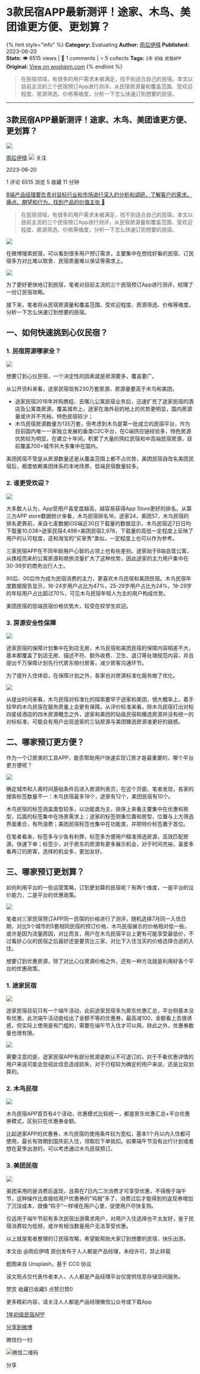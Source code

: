 # 3款民宿APP最新测评！途家、木鸟、美团谁更方便、更划算？
{% hint style="info" %}
**Category:** Evaluating
**Author:** [雨后伊晴](https://www.woshipm.com/u/1183384)
**Published:** 2023-06-20  
**Stats:** 👁️ 6515 views | 💬 1 comments | ⭐ 5 collects
**Tags:** `1年` `初级` `民宿APP`
**Original:** [View on woshipm.com](https://www.woshipm.com/evaluating/5850660.html)
{% endhint %}
> 在民宿领域，有很多的用户需求未被满足，找不到适合自己的民宿。本文以目前主流的三个民宿预订App进行测评，从民宿房源量和覆盖范围、受欢迎程度、房源筛选、价格等维度，分析一下怎么快速订到想要的民宿。

---

## 3款民宿APP最新测评！途家、木鸟、美团谁更方便、更划算？

[![](https://static.woshipm.com/view/2022113014372859967.jpg?imageView2/1/w/72/h/72/q/100)](https://www.woshipm.com/u/1183384)

[雨后伊晴](https://www.woshipm.com/u/1183384) ![](https://static.woshipm.com/tag/1101_1@2x.png) 关注

2023-06-20

1 评论 6515 浏览 5 收藏 11 分钟

[B端产品经理要负责对目标行业和市场进行深入的分析和调研，了解客户的需求、痛点、期望和行为，找到产品的价值主张 🔗](https://ke.qidianla.com/courses/bcpm)

> 在民宿领域，有很多的用户需求未被满足，找不到适合自己的民宿。本文以目前主流的三个民宿预订App进行测评，从民宿房源量和覆盖范围、受欢迎程度、房源筛选、价格等维度，分析一下怎么快速订到想要的民宿。

![](https://image.woshipm.com/2023/05/06/89d95a9c-ec01-11ed-bbb6-00163e0b5ff3.png)

在微博搜索民宿，可以看到很多用户预订需求，主要集中在想找好看的民宿、订民宿多方对比难以取舍、民宿质量难以保证等需求上。

![](https://image.woshipm.com/2023/06/19/f5476f80-0e66-11ee-b17c-00163e0b5ff3.png)

为了更好更快地订到民宿，笔者对目前主流的三个民宿预订App进行测评，梳理了一份订民宿攻略。

接下来，笔者将从民宿房源量和覆盖范围、受欢迎程度、房源筛选、价格等维度，分析一下怎么快速订到想要的民宿。

## 一、如何快速挑到心仪民宿？

### 1\. 民宿房源哪家全？

![](https://image.woshipm.com/2023/06/19/01344b06-0e67-11ee-b17c-00163e0b5ff3.png)

想要订到心仪民宿，一个决定性的因素就是房源要多，覆盖要广。

从公开资料来看，途家民宿现有230万套房源，房源量要高于木鸟和美团。

*   途家民宿2016年并购携程、去哪儿公寓民宿业务后，迅速扩充了途家民宿的酒店及公寓类房源，覆盖城市上，途家在海外目的地上的优势更明显，国内房源量或许并不充裕，特色民宿较少；
*   木鸟民宿房源数量为135万套，但考虑到木鸟是第一批成立的民宿平台，作为目前国内唯一一家独立发展的垂类C2C平台，在C端供应链经验多，特色房源优势较为明显，在建立十年间，积累了大量的网红民宿和中高端民宿房源，目前覆盖700+城市并大多集中在国内。

美团民宿不管是从房源数量还是从覆盖范围上都不占优势，美团民宿自改名美团民宿后，极度依赖美团体系的本地场景，低端民宿数量较多。

### 2\. 谁更受欢迎？

![](https://image.woshipm.com/2023/06/19/0cb453fe-0e67-11ee-b17c-00163e0b5ff3.png)

大多数人认为，App受用户喜爱度越高，越容易获得App Store更好的排名。从第三方APP store数据统计来看，木鸟民宿排名16，途家24，美团57，木鸟民宿的排名更靠前，来自七麦数据iOS端近30日下载量的数据显示，木鸟民宿近7日日均下载量10,038>途家民宿4,498>美团民宿2,978，下载量的高低一定程度上反映了用户的认可程度，这和淘宝的“买家秀”类似，一定程度上也可以作为参考。

三家民宿APP在不同年龄用户心智的占领上也有些差别。途家始于B端自营公寓，从携程而来的公寓房源和商旅流量扩大了这种优势，因此途家的主力用户集中在30-39岁的商务出行人士。

90后、00后作为成为民宿消费的主力，更喜欢木鸟民宿和美团民宿。木鸟民宿年度数据报告显示，18-24岁用户占比为47%，25-29岁用户占比为24%，18-29岁的年轻用户占比超过70%，可见木鸟民宿年轻人为主的用户构成优势。

美团民宿的低端民宿价格优势大，较受在校学生欢迎。

### 3\. 房源安全性保障

![](https://image.woshipm.com/2023/06/19/1bf51a06-0e67-11ee-969f-00163e0b5ff3.png)

途家民宿的保障计划集中在到店无房，木鸟民宿和美团民宿的保障内容相差不大，基本都覆盖了到店无房、描述不符、额外收费、卫生、退订等处理规范内容，并且提出千万保障计划先行代房东赔付房客，减少房客沟通环节。

为了提升入住体验，在保障计划之外，各家也对房源标准化服务做了优化。

![](https://image.woshipm.com/2023/06/19/327d647c-0e67-11ee-969f-00163e0b5ff3.png)

从提出时间来看，木鸟民宿对标准化的探索要早于途家和美团，很大概率上，着手较早的木鸟民宿在服务质量上会更有保障。从评价标准来看，除木鸟民宿打出对标四星级酒店的四木房源概念之外，途家和美团的钻级民宿和臻选房源并没有统一的对标标准，可能会有用户出现途家的三钻房源与美团臻选房源谁更好的疑惑。

## 二、哪家预订更方便？

作为一个订房类的工具APP，能否帮助用户快速实现订房才是最重要的，哪个平台更方便呢？

![](https://image.woshipm.com/2023/06/19/3a9bfcf4-0e67-11ee-969f-00163e0b5ff3.png)

确定城市和入离时间基础条件后进入房源列表页，在这个页面，笔者发现，各家的搜索标签数量不一：木鸟民宿最多18个，途家有12个，美团民宿有10个。

木鸟民宿的标签涵盖类型较多，以功能类为主，排序上来看主要集中在优惠和房型，后面的标签集中在场景需求上；途家的标签侧重位置和房型，位置与上方筛选界面重合，有所浪费；美团民宿标签也集中在功能类，并把特价标签置于首位。

在笔者看来，标签多与少各有利弊，标签多方便用户精准筛选房源，高效匹配房源，快速下单；标签少，对于房东的房源有更多展示机会，对于时间充裕，喜爱多看再订的房客，选择的机会多，更加友好。

## 三、哪家预订更划算？

如何利用平台的一些运营策略，订到更划算的民宿呢？有两个维度，一是平台的议价能力，二是平台的优惠政策。

![](https://image.woshipm.com/2023/06/19/46ae93b2-0e67-11ee-b17c-00163e0b5ff3.png)

笔者对三家民宿预订APP同一民宿的价格进行了测评，随机选择7月同一入住日期，对比5个城市的5套相同民宿的预订价格，木鸟民宿展示的价格相对低一些，或许是因为流量原因，对比而言，用户在木鸟民宿平台上更有可能享受最低价，不过看好心仪的民宿之后最好还是要货比三家，对比下入住当天的价格选择合适的入住。

想要订到优惠房源，除了对比心仪房源价格之外，还有一种方法就是利用好各个平台的优惠政策。

### 1\. 途家民宿

![](https://image.woshipm.com/2023/06/19/6734e410-0e67-11ee-a434-00163e0b5ff3.png)

途家民宿目前只有一个端午活动，此前途家民宿多为房东优惠汇总，平台侧基本没有优惠。此次端午活动是给出了金额不等的优惠券，最高减100，金额看上去很诱惑，但实际上使用是有门槛的，需要在端午节入住才可以用。除此之外，优惠券数量也很有限。

![](https://image.woshipm.com/2023/06/19/71164ee2-0e67-11ee-a434-00163e0b5ff3.png)

需要注意的是，途家民宿APP有部分房源是默认不可退订的，对于不看优惠详情的用户来说可能会忽视此信息造成损失，对于行程较为确定的用户来说，还是比较划算的。

### **2\. 木鸟民宿**

![](https://image.woshipm.com/2023/06/19/7a3d35a8-0e67-11ee-a434-00163e0b5ff3.png)

木鸟民宿APP首页有4个活动，优惠模式比较统一，都是房东优惠汇总+平台优惠券模式，区别只在优惠券金额。

比起途家APP的优惠券，木鸟民宿的使用条件较为宽松，基本1个月以内入住都可使用，最长有效期到国庆前入住，领取后下单抵扣。如果端午节没有出行计划或者想在夏季出游的，可以考虑通过木鸟民宿预订。

### 3\. 美团民宿

![](https://image.woshipm.com/2023/06/19/912591d4-0e67-11ee-a144-00163e0b5ff3.png)

美团采用的是消费后返现，且需在7日内二次消费才可享受优惠，不得晚于端午节，这种操作比直接给用户优惠券的“鸡贼”多了，消费过后才能得到的返现券增加了沉没成本，就像“钩子”一样埋在用户心里，促使用户尽快复购。

仅适用于端午节前有多次民宿出游需求用户，对用户入住选择也不太友好，鉴于民宿消费较为低频，或许有相当数量用户无法享受优惠。

以上就是笔者整理的订民宿攻略，希望能帮助大家订到想要的民宿，快乐出游。

本文由 @雨后伊晴 原创发布于人人都是产品经理，未经许可，禁止转载

题图来自 Unsplash，基于 CC0 协议

该文观点仅代表作者本人，人人都是产品经理平台仅提供信息存储空间服务。

赞赏 收藏已收藏5 点赞已赞0

更多精彩内容，请关注人人都是产品经理微信公众号或下载App

[1年](https://www.woshipm.com/tag/1%e5%b9%b4)[初级](https://www.woshipm.com/tag/%e5%88%9d%e7%ba%a7)[民宿APP](https://www.woshipm.com/tag/%e6%b0%91%e5%ae%bfapp)

[分享到微博](https://service.weibo.com/share/share.php?appkey=2775287854&title=3款民宿APP最新测评！途家、木鸟、美团谁更方便、更划算？&url=https://www.woshipm.com/evaluating/5850660.html&pic=https://image.woshipm.com/2023/05/06/89d95a9c-ec01-11ed-bbb6-00163e0b5ff3.png)

微信扫一扫

![微信二维码](https://api.pwmqr.com/qrcode/create/?url=https://www.woshipm.com/evaluating/5850660.html)

分享